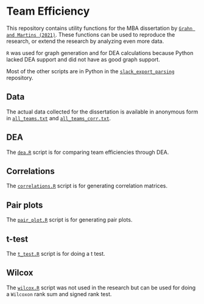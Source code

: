 # Team Efficiency

This repository contains utility functions for the MBA dissertation by [`Grahn and Martins (2021)`](https://www.diva-portal.org/smash/record.jsf?pid=diva2%3A1572012&dswid=-7928). These functions can be used to reproduce the research, or extend the research by analyzing even more data.

`R` was used for graph generation and for DEA calculations because Python lacked DEA support and did not have as good graph support.

Most of the other scripts are in Python in the [`slack_export_parsing`](https://github.com/karl-johan-grahn/slack_export_parsing) repository.

## Data

The actual data collected for the dissertation is available in anonymous form in [`all_teams.txt`](./all_teams.txt) and [`all_teams_corr.txt`](./all_teams_corr.txt).

## DEA

The [`dea.R`](./dea.R) script is for comparing team efficiencies through DEA.

## Correlations

The [`correlations.R`](./correlations.R) script is for generating correlation matrices.

## Pair plots

The [`pair_plot.R`](./pair_plot.R) script is for generating pair plots.

## t-test

The [`t_test.R`](./t_test.R) script is for doing a t test.

## Wilcox

The [`wilcox.R`](./wilcox.R) script was not used in the research but can be used for doing a `Wilcoxon` rank sum and signed rank test.
